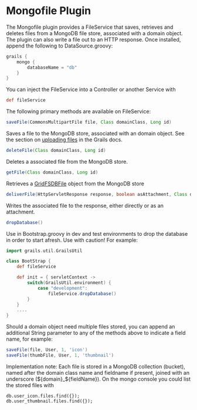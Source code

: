 Mongofile Plugin
================

The Mongofile plugin provides a FileService that saves, retrieves and deletes files from a MongoDB file store, associated with a domain object. The plugin can also write a file out to an HTTP response. Once installed, append the following to DataSource.groovy:

```groovy
grails {
    mongo {
        databaseName = "db"
    }
}
```

You can inject the FileService into a Controller or another Service with

```groovy
def fileService
```

The following primary methods are available on FileService:

```groovy
saveFile(CommonsMultipartFile file, Class domainClass, Long id)
```
Saves a file to the MongoDB store, associated with an domain object. See the section on [uploading files](http://grails.org/doc/2.0.x/guide/theWebLayer.html#uploadingFiles) in the Grails docs.

```groovy
deleteFile(Class domainClass, Long id)
```
Deletes a associated file from the MongoDB store.

```groovy
getFile(Class domainClass, Long id)
```
Retrieves a [GridFSDBFile](http://api.mongodb.org/java/current/com/mongodb/gridfs/GridFSDBFile.html) object from the MongoDB store

```groovy
deliverFile(HttpServletResponse response, boolean asAttachment, Class domainClass, Long id)
```
Writes the associated file to the response, either directly or as an attachment.

```groovy
dropDatabase()
```
Use in Bootstrap.groovy in dev and test environments to drop the database in order to start afresh. Use with caution! For example:

```groovy
import grails.util.GrailsUtil

class BootStrap {
    def fileService

    def init = { servletContext ->
        switch(GrailsUtil.environment) {
            case "development":
                fileService.dropDatabase()
        }
    }
	....
}
```

Should a domain object need multiple files stored, you can append an additional String parameter to any of the methods above to indicate a field name, for example:

```groovy
saveFile(file, User, 1, 'icon')
saveFile(thumbFile, User, 1, 'thumbnail')
```

Implementation note: Each file is stored in a MongoDB collection (bucket), named after the domain class name and fieldname if present, joined with an underscore (${domain}_${fieldName}). On the mongo console you could list the stored files with 

```
db.user_icon.files.find({});
db.user_thumbnail.files.find({});
```

